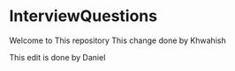# InterviewQuestions
Welcome to This repository
This change done by Khwahish

This edit is done by Daniel
